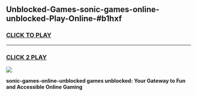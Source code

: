 
## Unblocked-Games-sonic-games-online-unblocked-Play-Online-#b1hxf
<h3>
<a href="https://premium.freeplayer.one?title=sonic-games-online-unblocked&ref=27F">CLICK TO PLAY</a></h3>
<hr>

<h3>
<a href="https://premium.freeplayer.one?title=sonic-games-online-unblocked&ref=27F">CLICK 2 PLAY</a>
  
</h3>

<a href="https://premium.freeplayer.one?title=sonic-games-online-unblocked&ref=27F"><img src="https://clearcache.store/games.png"></a>


**sonic-games-online-unblocked games unblocked: Your Gateway to Fun and Accessible Online Gaming**
